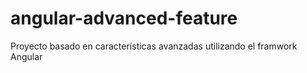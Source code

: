 # angular-advanced-feature
Proyecto basado en características avanzadas utilizando el framwork Angular
